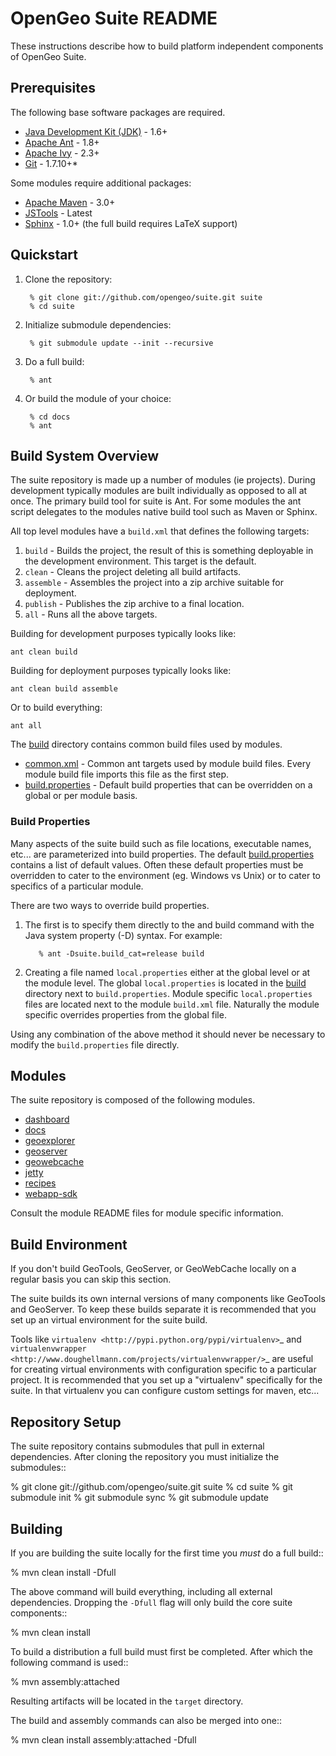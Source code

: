 OpenGeo Suite README
====================

These instructions describe how to build platform independent components of OpenGeo Suite.

## Prerequisites

The following base software packages are required.

* [Java Development Kit (JDK)](http://www.oracle.com/technetwork/java/javasebusiness/downloads/java-archive-downloads-javase6-419409.html) - 1.6+
* [Apache Ant](http://ant.apache.org/bindownload.cgi) - 1.8+
* [Apache Ivy](http://ant.apache.org/ivy/download.cgi) - 2.3+
* [Git](http://git-scm.com/) - 1.7.10+*

Some modules require additional packages:

* [Apache Maven](http://maven.apache.org/download.html) - 3.0+
* [JSTools](https://github.com/whitmo/jstools) - Latest
* [Sphinx](http://sphinx.pocoo.org/) - 1.0+ (the full build requires LaTeX support)

## Quickstart

1. Clone the repository:

        % git clone git://github.com/opengeo/suite.git suite
        % cd suite

1. Initialize submodule dependencies:

        % git submodule update --init --recursive

1. Do a full build:

        % ant

1. Or build the module of your choice:

        % cd docs
        % ant 

## Build System Overview

The suite repository is made up a number of modules (ie projects). During development 
typically modules are built individually as opposed to all at once. The primary build 
tool for suite is Ant. For some modules the ant script delegates to the modules native build tool such as Maven or Sphinx. 

All top level modules have a `build.xml` that defines the following targets:

1. `build` - Builds the project, the result of this is something deployable in the development environment. This target is the default.
1. `clean` - Cleans the project deleting all build artifacts. 
1. `assemble` - Assembles the project into a zip archive suitable for deployment.
1. `publish` - Publishes the zip archive to a final location.
1. `all` - Runs all the above targets.

Building for development purposes typically looks like:

    ant clean build

Building for deployment purposes typically looks like:

    ant clean build assemble

Or to build everything:

    ant all

The [build](build) directory contains common build files used by modules.

 * [common.xml](build/common.xml) - Common ant targets used by module 
 build files. Every module build file imports this file as the first step.
 * [build.properties](build/build.properties) - Default build properties that can
 be overridden on a global or per module basis.

### Build Properties

Many aspects of the suite build such as file locations, executable names, etc... are 
parameterized into build properties. The default [build.properties](build/build.properties)
contains a list of default values. Often these default properties must be overridden to 
cater to the environment (eg. Windows vs Unix) or to cater to specifics of a particular module. 

There are two ways to override build properties. 

1. The first is to specify them directly to the and build command with the Java system property (-D) syntax. For example:

          % ant -Dsuite.build_cat=release build

1. Creating a file named `local.properties` either at the global level or at the module level. The global `local.properties` is located in the [build](build) directory next to 
`build.properties`. Module specific `local.properties` files are located next to the module `build.xml` file. Naturally the module specific overrides properties from the global file. 

Using any combination of the above method it should never be necessary to modify the `build.properties` file directly. 

## Modules

The suite repository is composed of the following modules.

* [dashboard](dashboard/README.md)
* [docs](docs/README.md)
* [geoexplorer](geoexplorer/README.md)
* [geoserver](geoserver/README.md)
* [geowebcache](geowebcache/README.md)
* [jetty](jetty/README.md)
* [recipes](recipes/README.md)
* [webapp-sdk](sdk/README.md)

Consult the module README files for module specific information. 

Build Environment
-----------------

If you don't build GeoTools, GeoServer, or GeoWebCache locally on a regular 
basis you can skip this section.

The suite builds its own internal versions of many components like GeoTools and 
GeoServer. To keep these builds separate it is recommended that you set up an 
virtual environment for the suite build. 

Tools like `virtualenv <http://pypi.python.org/pypi/virtualenv>`_ and `virtualenvwrapper <http://www.doughellmann.com/projects/virtualenvwrapper/>`_
are useful for creating virtual environments with configuration specific to a   particular project. It is recommended that you set up a  "virtualenv" 
specifically for the suite. In that virtualenv you can configure custom settings for maven, etc...


Repository Setup
----------------

The suite repository contains submodules that pull in external dependencies. 
After cloning the repository you must initialize the submodules::

  % git clone git://github.com/opengeo/suite.git suite
  % cd suite
  % git submodule init
  % git submodule sync
  % git submodule update

Building
--------

If you are building the suite locally for the first time you *must* do a full 
build::

  % mvn clean install -Dfull

The above command will build everything, including all external dependencies.
Dropping the ``-Dfull`` flag will only build the core suite components::

  % mvn clean install

To build a distribution a full build must first be completed. After which the 
following command is used::

  % mvn assembly:attached 

Resulting artifacts will be located in the ``target`` directory. 

The build and assembly commands can also be merged into one::

  % mvn clean install assembly:attached -Dfull
